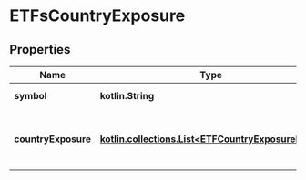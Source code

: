 
# ETFsCountryExposure

## Properties
Name | Type | Description | Notes
------------ | ------------- | ------------- | -------------
**symbol** | **kotlin.String** | ETF symbol. |  [optional]
**countryExposure** | [**kotlin.collections.List&lt;ETFCountryExposureData&gt;**](ETFCountryExposureData.md) | Array of countries and and exposure levels. |  [optional]



